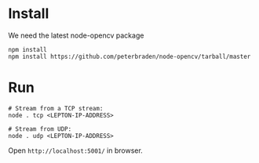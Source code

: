 # Install

We need the latest node-opencv package

    npm install
    npm install https://github.com/peterbraden/node-opencv/tarball/master


# Run

    # Stream from a TCP stream:
    node . tcp <LEPTON-IP-ADDRESS>

    # Stream from UDP:
    node . udp <LEPTON-IP-ADDRESS>

Open `http://localhost:5001/` in browser.
